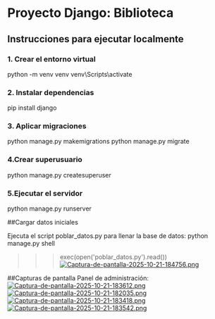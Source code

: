 
# Proyecto Django: Biblioteca

## Instrucciones para ejecutar localmente

### 1. Crear el entorno virtual
python -m venv venv
venv\Scripts\activate

### 2. Instalar dependencias
pip install django

### 3. Aplicar migraciones
python manage.py makemigrations
python manage.py migrate

### 4.Crear superusuario
python manage.py createsuperuser

### 5.Ejecutar el servidor
python manage.py runserver

##Cargar datos iniciales

Ejecuta el script poblar_datos.py para llenar la base de datos:
python manage.py shell
>>> exec(open('poblar_datos.py').read())
[![Captura-de-pantalla-2025-10-21-184756.png](https://i.postimg.cc/Qt9MmT67/Captura-de-pantalla-2025-10-21-184756.png)](https://postimg.cc/gXpdknbc)

##Capturas de pantalla
Panel de administración:
[![Captura-de-pantalla-2025-10-21-183612.png](https://i.postimg.cc/kGP7yhRC/Captura-de-pantalla-2025-10-21-183612.png)](https://postimg.cc/BLNWSpC7)
[![Captura-de-pantalla-2025-10-21-182035.png](https://i.postimg.cc/QtGLLK87/Captura-de-pantalla-2025-10-21-182035.png)](https://postimg.cc/1gH7wtNR)
[![Captura-de-pantalla-2025-10-21-183418.png](https://i.postimg.cc/cJjxvJsx/Captura-de-pantalla-2025-10-21-183418.png)](https://postimg.cc/gwVF5mXQ)
[![Captura-de-pantalla-2025-10-21-183542.png](https://i.postimg.cc/hj9kK4vr/Captura-de-pantalla-2025-10-21-183542.png)](https://postimg.cc/S2xTrhW2)